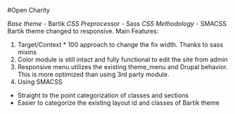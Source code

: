 #Open Charity

*Base theme* - Bartik
*CSS Preprocessor* - Sass
*CSS Methodology* - SMACSS
Bartik theme changed to responsive.
Main Features: 

1. Target/Context * 100 approach to change the fix width. Thanks to sass mixins
2. Color module is still intact and fully functional to edit the site from admin
3. Responsive menu utilizes the existing theme_menu and Drupal behavior. This is more optimized than using 3rd party module.
4. Using SMACSS 
 * Straight to the point categorization of classes and sections
  * Easier to categorize the existing layout id and classes of Bartik theme

